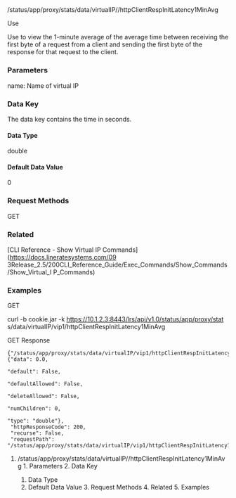 ##
/status/app/proxy/stats/data/virtualIP/<name>/httpClientRespInitLatency1MinAvg

Use

Use to view the 1-minute average of the average time between receiving the
first byte of a request from a client and sending the first byte of the
response for that request to the client.

### Parameters

name: Name of virtual IP

### Data Key

The data key contains the time in seconds.

#### Data Type

double

#### Default Data Value

0

### Request Methods

GET

### Related

[CLI Reference - Show Virtual IP Commands](https://docs.lineratesystems.com/09
3Release_2.5/200CLI_Reference_Guide/Exec_Commands/Show_Commands/Show_Virtual_I
P_Commands)

### Examples

GET

curl -b cookie.jar -k https://10.1.2.3:8443/lrs/api/v1.0/status/app/proxy/stat
s/data/virtualIP/vip1/httpClientRespInitLatency1MinAvg

GET Response

    
    {"/status/app/proxy/stats/data/virtualIP/vip1/httpClientRespInitLatency1MinAvg": {"data": 0.0,
                                                                                         "default": False,
                                                                                         "defaultAllowed": False,
                                                                                         "deleteAllowed": False,
                                                                                         "numChildren": 0,
                                                                                         "type": "double"},
     "httpResponseCode": 200,
     "recurse": False,
     "requestPath": "/status/app/proxy/stats/data/virtualIP/vip1/httpClientRespInitLatency1MinAvg"}
    

  1. /status/app/proxy/stats/data/virtualIP/<name>/httpClientRespInitLatency1MinAvg
    1. Parameters
    2. Data Key
      1. Data Type
      2. Default Data Value
    3. Request Methods
    4. Related
    5. Examples

